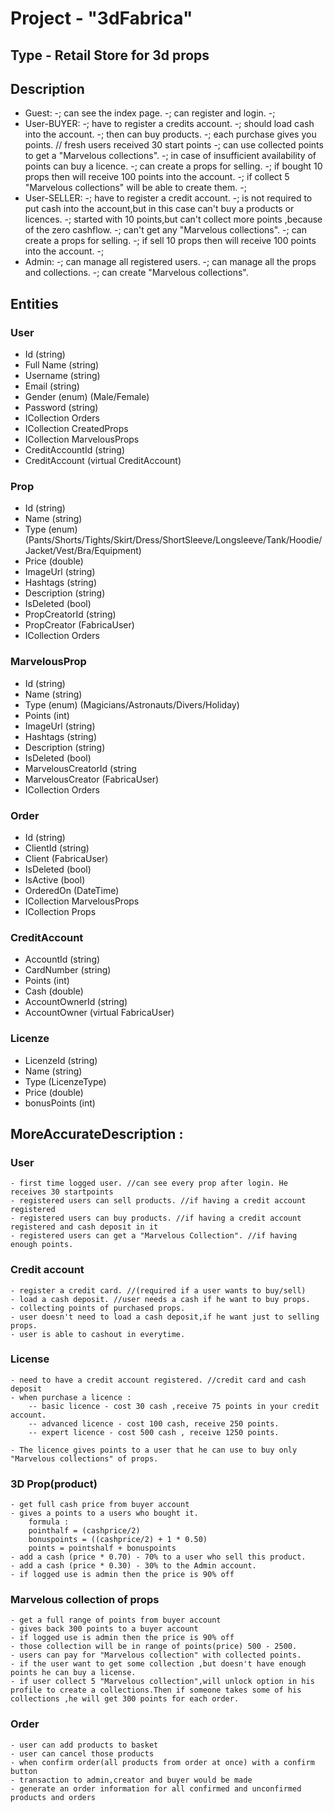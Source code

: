 ﻿# Project - "3dFabrica"

## Type - Retail Store for 3d props

## Description

 - Guest:
-; can see the index page.
-; can register and login.
-; 				
 - User-BUYER:
-; have to register a credits account.
-; should load cash into the account.
-; then can buy products.
-; each purchase gives you points. // fresh users received 30 start points
-; can use collected points to get a "Marvelous collections".
-; in case of insufficient availability of points can buy a licence.
-; can create a props for selling.
-; if bought 10 props then will receive 100 points into the account.
-; if collect 5 "Marvelous collections" will be able to create them.
-; 
 - User-SELLER:
-; have to register a credit account.
-; is not required to put cash into the account,but in this case can't buy a products or licences.
-; started with 10 points,but can't collect more points ,because of the zero cashflow.
-; can't get any "Marvelous collections".
-; can create a props for selling.
-; if sell 10 props then will receive 100 points into the account.
-; 
 - Admin:
-; can manage all registered users.
-; can manage all the props and collections.
-; can create "Marvelous collections".

## Entities

### User
  - Id (string)
  - Full Name (string)
  - Username (string)
  - Email (string)
  - Gender (enum) (Male/Female)
  - Password (string)
  - ICollection<Order> Orders
  - ICollection<Prop> CreatedProps 
  - ICollection<MarvelousProp> MarvelousProps       
  - CreditAccountId (string)
  - CreditAccount (virtual CreditAccount)

  
### Prop
  - Id (string)
  - Name (string)
  - Type (enum) (Pants/Shorts/Tights/Skirt/Dress/ShortSleeve/Longsleeve/Tank/Hoodie/Jacket/Vest/Bra/Equipment)
  - Price (double)
  - ImageUrl (string)
  - Hashtags (string)
  - Description (string)
  - IsDeleted (bool)
  - PropCreatorId (string)
  - PropCreator (FabricaUser)
  - ICollection<PropOrder> Orders

### MarvelousProp
  - Id (string)
  - Name (string)
  - Type (enum) (Magicians/Astronauts/Divers/Holiday)
  - Points (int)
  - ImageUrl (string)
  - Hashtags (string)
  - Description (string)
  - IsDeleted (bool)
  - MarvelousCreatorId (string
  - MarvelousCreator (FabricaUser)
  - ICollection<MarvelousPropOrder> Orders 
  
### Order
  - Id (string)
  - ClientId (string)
  - Client (FabricaUser)
  - IsDeleted (bool)
  - IsActive (bool)
  - OrderedOn (DateTime)
  - ICollection<MarvelousPropOrder> MarvelousProps 
  - ICollection<PropOrder> Props


### CreditAccount
  - AccountId (string)
  - CardNumber (string)
  - Points (int)
  - Cash (double)
  - AccountOwnerId (string)
  - AccountOwner (virtual FabricaUser)

### Licenze
  - LicenzeId (string)
  - Name (string)
  - Type (LicenzeType) 
  - Price (double)
  - bonusPoints (int)
  
## MoreAccurateDescription :
### User
	- first time logged user. //can see every prop after login. He receives 30 startpoints
	- registered users can sell products. //if having a credit account registered
	- registered users can buy products. //if having a credit account registered and cash deposit in it
	- registered users can get a "Marvelous Collection". //if having enough points.

### Credit account
	- register a credit card. //(required if a user wants to buy/sell)
	- load а cash deposit. //user needs a cash if he want to buy props.
	- collecting points of purchased props.
	- user doesn't need to load a cash deposit,if he want just to selling props.
	- user is able to cashout in everytime.
		
### License
	- need to have a credit account registered. //credit card and cash deposit
	- when purchase a licence :
		-- basic licence - cost 30 cash ,receive 75 points in your credit account.
		-- advanced licence - cost 100 cash, receive 250 points.
		-- expert licence - cost 500 cash , receive 1250 points.

	- The licence gives points to a user that he can use to buy only "Marvelous collections" of props.
	
### 3D Prop(product) 
	- get full cash price from buyer account
	- gives a points to a users who bought it. 
		formula :
		pointhalf = (cashprice/2) 
		bonuspoints = ((cashprice/2) + 1 * 0.50) 
		points = pointshalf + bonuspoints
	- add a cash (price * 0.70) - 70% to a user who sell this product. 
	- add a cash (price * 0.30) - 30% to the Admin account. 
	- if logged use is admin then the price is 90% off

### Marvelous collection of props
	- get a full range of points from buyer account
	- gives back 300 points to a buyer account
	- if logged use is admin then the price is 90% off
	- those collection will be in range of points(price) 500 - 2500.
	- users can pay for "Marvelous collection" with collected points.
	- if the user want to get some collection ,but doesn't have enough points he can buy a license.
	- if user collect 5 "Marvelous collection",will unlock option in his profile to create a collections.Then if someone takes some of his collections ,he will get 300 points for each order.

### Order
	- user can add products to basket
	- user can cancel those products
	- when confirm order(all products from order at once) with a confirm button 
	- transaction to admin,creator and buyer would be made
	- generate an order information for all confirmed and unconfirmed products and orders
